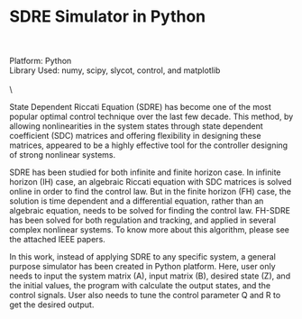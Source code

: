 # SDRE Simulator in Python

\
\
Platform: Python
\
Library Used: numy, scipy, slycot, control, and matplotlib
\
\
\

State Dependent Riccati Equation (SDRE) has become one of the most popular optimal control technique over the last few decade. This method, by allowing nonlinearities in the system states through state dependent coefficient (SDC) matrices and offering flexibility in designing these matrices, appeared to be a highly effective tool for the controller designing of strong nonlinear systems.

SDRE has been studied for both infinite and finite horizon case. In infinite horizon (IH) case, an algebraic Riccati equation with SDC matrices is solved online in order to find the control law. But in the finite horizon (FH) case, the solution is time dependent and a differential equation, rather than an algebraic equation, needs to be solved for finding the control law. FH-SDRE has been solved for both regulation and tracking, and applied in several complex nonlinear systems. To know more about this algorithm, please see the attached IEEE papers. 

In this work, instead of applying SDRE to any specific system, a general purpose simulator has been created in Python platform. Here, user only needs to input the system matrix (A), input matrix (B), desired state (Z), and the initial values, the program with calculate the output states, and the control signals. User also needs to tune the control parameter Q and R to get the desired output.



